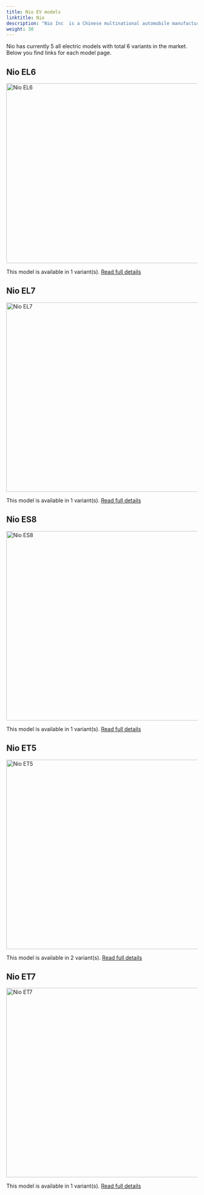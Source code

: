 ```yaml
---
title: Nio EV models
linktitle: Nio
description: "Nio Inc  is a Chinese multinational automobile manufacturer headquartered in Shanghai, specializing in designing and developing electric vehicles. The company develops battery-swapping stations for its vehicles, as an alternative to conventional charging stations. "
weight: 30
---
```

Nio has currently 5 all electric models with total 6 variants in the market. Below you find links for each model page.  


## Nio EL6

<a href="el6"><img src="https://media.evkx.net/multimedia/models/nio/el6/el6/main_2_st.jpg" width="800" height="472" alt="Nio EL6" ></a>

This model is available in 1 variant(s). 
[Read full details](el6/)

## Nio EL7

<a href="el7"><img src="https://media.evkx.net/multimedia/models/nio/el7/el7/main_1_st.jpg" width="800" height="497" alt="Nio EL7" ></a>

This model is available in 1 variant(s). 
[Read full details](el7/)

## Nio ES8

<a href="es8"><img src="https://media.evkx.net/multimedia/models/nio/es8/es8/main_1_st.jpg" width="800" height="497" alt="Nio ES8" ></a>

This model is available in 1 variant(s). 
[Read full details](es8/)

## Nio ET5

<a href="et5"><img src="https://media.evkx.net/multimedia/models/nio/et5/et5/main_1_st.jpg" width="800" height="497" alt="Nio ET5" ></a>

This model is available in 2 variant(s). 
[Read full details](et5/)

## Nio ET7

<a href="et7"><img src="https://media.evkx.net/multimedia/models/nio/et7/et7/main_1_st.jpg" width="800" height="497" alt="Nio ET7" ></a>

This model is available in 1 variant(s). 
[Read full details](et7/)

